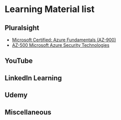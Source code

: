 # Learning Material list

## Pluralsight

* [Microsoft Certified: Azure Fundamentals (AZ-900)](https://app.pluralsight.com/paths/certificate/microsoft-certified-azure-fundamentals-az-900)
* [AZ-500 Microsoft Azure Security Technologies](https://app.pluralsight.com/paths/certificate/az-500-microsoft-azure-security-technologies)

## YouTube

## LinkedIn Learning

## Udemy

## Miscellaneous

